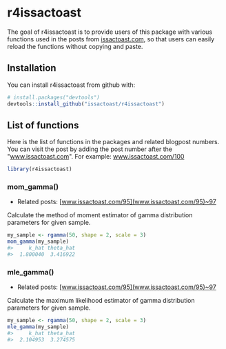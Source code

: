 
<!-- README.md is generated from README.Rmd. Please edit that file -->
r4issactoast
============

The goal of r4issactoast is to provide users of this package with various functions used in the posts from [issactoast.com](www.issactoast.com), so that users can easily reload the functions without copying and paste.

Installation
------------

You can install r4issactoast from github with:

``` r
# install.packages("devtools")
devtools::install_github("issactoast/r4issactoast")
```

List of functions
-----------------

Here is the list of functions in the packages and related blogpost numbers. You can visit the post by adding the post number after the "www.issactoast.com". For example: www.issactoast.com/100

``` r
library(r4issactoast)
```

### mom\_gamma()

-   Related posts: [www.issactoast.com/95](www.issactoast.com/95)~97

Calculate the method of moment estimator of gamma distribution parameters for given sample.

``` r
my_sample <- rgamma(50, shape = 2, scale = 3)
mom_gamma(my_sample)
#>     k_hat theta_hat 
#>  1.800040  3.416922
```

### mle\_gamma()

-   Related posts: [www.issactoast.com/95](www.issactoast.com/95)~97

Calculate the maximum likelihood estimator of gamma distribution parameters for given sample.

``` r
my_sample <- rgamma(50, shape = 2, scale = 3)
mle_gamma(my_sample)
#>     k_hat theta_hat 
#>  2.104953  3.274575
```
